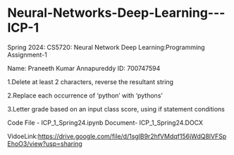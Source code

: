 # Neural-Networks-Deep-Learning---ICP-1


Spring 2024: CS5720: Neural Network Deep Learning:Programming Assignment-1     

Name: Praneeth Kumar Annapureddy ID: 700747594


1.Delete at least 2 characters, reverse the resultant string

2.Replace each occurrence of ‘python’ with ‘pythons’

3.Letter grade based on an input class score, using if statement conditions

Code File - ICP_1_Spring24.ipynb Document- ICP_1_Spring24.DOCX

VidoeLink:https://drive.google.com/file/d/1sglB9r2hfVMdqf156jWdQ8lVFSpEhoO3/view?usp=sharing
